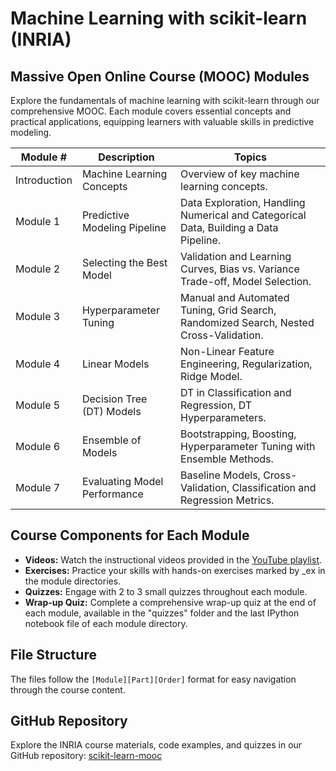 # Machine Learning with scikit-learn (INRIA)

## Massive Open Online Course (MOOC) Modules

Explore the fundamentals of machine learning with scikit-learn through our comprehensive MOOC. Each module covers essential concepts and practical applications, equipping learners with valuable skills in predictive modeling.

| Module #     | Description                  | Topics                                                                                |
| ------------ | ---------------------------- | ------------------------------------------------------------------------------------- |
| Introduction | Machine Learning Concepts    | Overview of key machine learning concepts.                                            |
| Module 1     | Predictive Modeling Pipeline | Data Exploration, Handling Numerical and Categorical Data, Building a Data Pipeline.  |
| Module 2     | Selecting the Best Model     | Validation and Learning Curves, Bias vs. Variance Trade-off, Model Selection.         |
| Module 3     | Hyperparameter Tuning        | Manual and Automated Tuning, Grid Search, Randomized Search, Nested Cross-Validation. |
| Module 4     | Linear Models                | Non-Linear Feature Engineering, Regularization, Ridge Model.                          |
| Module 5     | Decision Tree (DT) Models    | DT in Classification and Regression, DT Hyperparameters.                              |
| Module 6     | Ensemble of Models           | Bootstrapping, Boosting, Hyperparameter Tuning with Ensemble Methods.                 |
| Module 7     | Evaluating Model Performance | Baseline Models, Cross-Validation, Classification and Regression Metrics.             |

## Course Components for Each Module

- **Videos:** Watch the instructional videos provided in the [YouTube playlist](https://www.youtube.com/watch?v=jkKO_q1D_-Y&list=PL2okA_2qDJ-m44KooOI7x8tu85wr4ez4f&pp=iAQB).
- **Exercises:** Practice your skills with hands-on exercises marked by \_ex in the module directories.
- **Quizzes:** Engage with 2 to 3 small quizzes throughout each module.
- **Wrap-up Quiz:** Complete a comprehensive wrap-up quiz at the end of each module, available in the "quizzes" folder and the last IPython notebook file of each module directory.

## File Structure

The files follow the `[Module][Part][Order]` format for easy navigation through the course content.

## GitHub Repository

Explore the INRIA course materials, code examples, and quizzes in our GitHub repository: [scikit-learn-mooc](https://github.com/INRIA/scikit-learn-mooc/tree/main/slides/Ubuntu_Mono)
